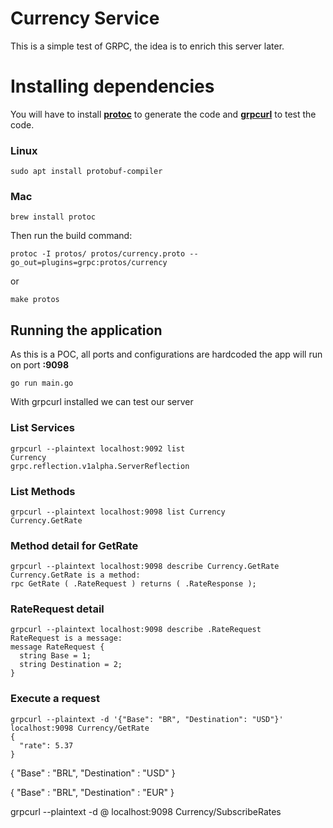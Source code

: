 # Currency Service
This is a simple test of GRPC, the idea is to enrich this server later.

# Installing dependencies
You will have to install **[protoc](https://developers.google.com/protocol-buffers/docs/downloads)** to generate the code and **[grpcurl](https://github.com/fullstorydev/grpcurl)** to test the code.

### Linux
```shell
sudo apt install protobuf-compiler
```

### Mac
```shell
brew install protoc
```

Then run the build command:

```shell
protoc -I protos/ protos/currency.proto --go_out=plugins=grpc:protos/currency
```
or
```
make protos
```

## Running the application
As this is a POC, all ports and configurations are hardcoded the app will run on port **:9098**

```shell script
go run main.go
```

With grpcurl installed we can test our server

### List Services
```
grpcurl --plaintext localhost:9092 list
Currency
grpc.reflection.v1alpha.ServerReflection
```

### List Methods
```
grpcurl --plaintext localhost:9098 list Currency        
Currency.GetRate
```

### Method detail for GetRate
```
grpcurl --plaintext localhost:9098 describe Currency.GetRate
Currency.GetRate is a method:
rpc GetRate ( .RateRequest ) returns ( .RateResponse );
```

### RateRequest detail
```
grpcurl --plaintext localhost:9098 describe .RateRequest    
RateRequest is a message:
message RateRequest {
  string Base = 1;
  string Destination = 2;
}
```

### Execute a request
```
grpcurl --plaintext -d '{"Base": "BR", "Destination": "USD"}' localhost:9098 Currency/GetRate
{
  "rate": 5.37
}
```
{
	"Base" : "BRL",
	"Destination" : "USD"
}

{
	"Base" : "BRL",
	"Destination" : "EUR"
}


 grpcurl --plaintext -d @ localhost:9098 Currency/SubscribeRates